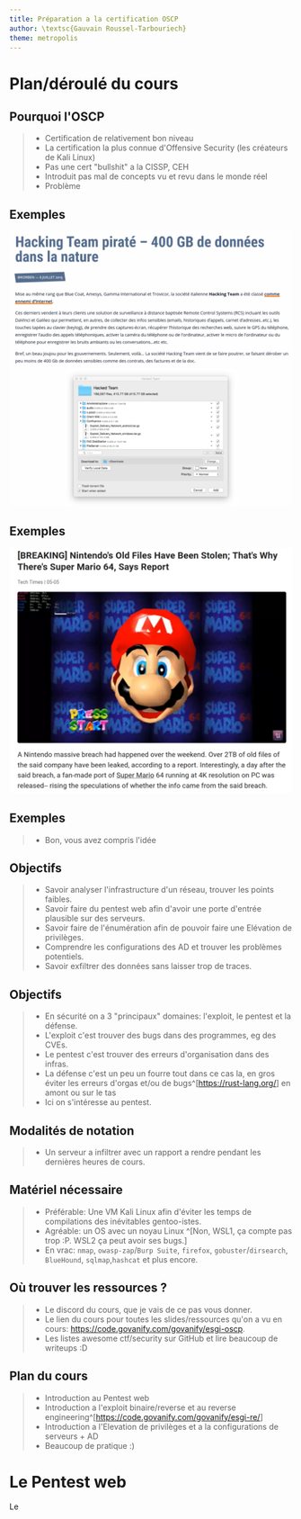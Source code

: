 ```yaml
---
title: Préparation a la certification OSCP
author: \textsc{Gauvain Roussel-Tarbouriech}
theme: metropolis
---
```


# Plan/déroulé du cours

## Pourquoi l'OSCP  


> - Certification de relativement bon niveau
> - La certification la plus connue d'Offensive Security (les créateurs de Kali Linux)
> - Pas une cert "bullshit" a la CISSP, CEH 
> - Introduit pas mal de concepts vu et revu dans le monde réel
> - Problème

## Exemples 

![Hacking Team](./images/hacked_team.png)

## Exemples 

![Gigaleak](./images/gigaleak.png)

## Exemples

> - Bon, vous avez compris l'idée

## Objectifs

> - Savoir analyser l'infrastructure d'un réseau, trouver les points faibles.
> - Savoir faire du pentest web afin d'avoir une porte d'entrée plausible sur des serveurs.
> - Savoir faire de l'énumération afin de pouvoir faire une Elévation de privilèges.
> - Comprendre les configurations des AD et trouver les problèmes potentiels.
> - Savoir exfiltrer des données sans laisser trop de traces.

## Objectifs

> - En sécurité on a 3 "principaux" domaines: l'exploit, le pentest et la défense.
> - L'exploit c'est trouver des bugs dans des programmes, eg des CVEs.
> - Le pentest c'est trouver des erreurs d'organisation dans des infras.
> - La défense c'est un peu un fourre tout dans ce cas la, en gros éviter les erreurs d'orgas et/ou de bugs^[<https://rust-lang.org/>] en amont ou sur le tas
> - Ici on s'intéresse au pentest.

## Modalités de notation

> - Un serveur a infiltrer avec un rapport a rendre pendant les dernières heures de cours. 

## Matériel nécessaire

> - Préférable: Une VM Kali Linux afin d'éviter les temps de compilations des inévitables gentoo-istes.
> - Agréable: un OS avec un noyau Linux ^[Non, WSL1, ça compte pas trop :P. WSL2 ça peut avoir ses bugs.]
> - En vrac: `nmap`, `owasp-zap`/`Burp Suite`, `firefox`, `gobuster`/`dirsearch`, `BlueHound`, `sqlmap`,`hashcat` et plus encore.


## Où trouver les ressources ?

> - Le discord du cours, que je vais de ce pas vous donner.
> - Le lien du cours pour toutes les slides/ressources qu'on a vu en cours: <https://code.govanify.com/govanify/esgi-oscp>.
> - Les listes awesome ctf/security sur GitHub et lire beaucoup de writeups :D

## Plan du cours

> - Introduction au Pentest web
> - Introduction a l'exploit binaire/reverse et au reverse engineering^[<https://code.govanify.com/govanify/esgi-re/>]
> - Introduction a l'Elevation de privilèges et a la configurations de serveurs + AD
> - Beaucoup de pratique :)


# Le Pentest web

Le 
